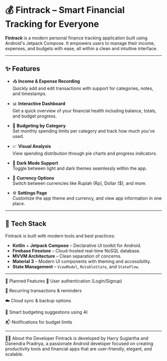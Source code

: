 # 💰 Fintrack – Smart Financial Tracking for Everyone

**Fintrack** is a modern personal finance tracking application built using Android's Jetpack Compose. It empowers users to manage their income, expenses, and budgets with ease, all within a clean and intuitive interface.

---

## ✨ Features

- 📥 **Income & Expense Recording**  
  Quickly add and edit transactions with support for categories, notes, and timestamps.

- 📊 **Interactive Dashboard**  
  Get a quick overview of your financial health including balance, totals, and budget progress.

- 🧾 **Budgeting by Category**  
  Set monthly spending limits per category and track how much you’ve used.

- 📈 **Visual Analysis**  
  View spending distribution through pie charts and progress indicators.

- 🌙 **Dark Mode Support**  
  Toggle between light and dark themes seamlessly within the app.

- 💱 **Currency Options**  
  Switch between currencies like Rupiah (Rp), Dollar ($), and more.

- ⚙️ **Settings Page**  
  Customize the app theme and currency, and view app information in one place.

---

## 🚀 Tech Stack

Fintrack is built with modern tools and best practices:

- **Kotlin** + **Jetpack Compose** – Declarative UI toolkit for Android.
- **Firebase Firestore** – Cloud-hosted real-time NoSQL database.
- **MVVM Architecture** – Clean separation of concerns.
- **Material 3** – Modern UI components with theming and accessibility.
- **State Management** – `ViewModel`, `MutableState`, and `StateFlow`.

---


🔮 Planned Features
🔐 User authentication (Login/Signup)

📅 Recurring transactions & reminders

☁️ Cloud sync & backup options

🧠 Smart budgeting suggestions using AI

📬 Notifications for budget limits

---

👨‍💻 About the Developer
Fintrack is developed by Harry Sugiartha and Danendra Pradnya, a passionate Android developer focused on creating productivity tools and financial apps that are user-friendly, elegant, and scalable.

